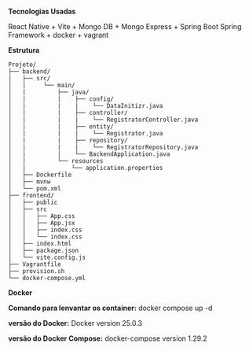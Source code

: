 **Tecnologias Usadas**

React Native + Vite + Mongo DB + Mongo Express + Spring Boot Spring Framework + docker + vagrant


**Estrutura**

```
Projeto/
├── backend/
|   ├── src/
│   |     └── main/
│   |         ├── java/
│   |         |    ├── config/
│   |         |    |    └── DataInitizr.java
│   |         |    ├── controller/
│   |         |    |    └── RegistratorController.java
│   |         |    ├── entity/
│   |         |    |    └── Registrator.java
│   |         |    ├── repository/
│   |         |    |    └── RegistratorRepository.java
│   |         |    └── BackendApplication.java 
│   |         └── resources
│   |             └── application.properties   
│   ├── Dockerfile
│   ├── mvnw
│   └── pom.xml
├── frontend/
│   ├── public
│   ├── src
│   │   ├── App.css
│   │   ├── App.jsx
│   │   ├── index.css
│   │   └── index.css
│   ├── index.html
│   ├── package.json
│   └── vite.config.js
├── Vagrantfile
├── provision.sh
└── docker-compose.yml
```

**Docker**

**Comando para lenvantar os container:** docker compose up -d

**versão do Docker:** Docker version 25.0.3

**versão do Docker Compose:** docker-compose version 1.29.2






